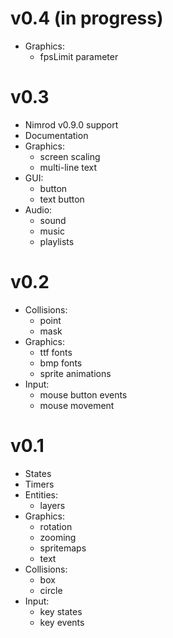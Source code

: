 v0.4 (in progress)
==================
* Graphics:
    + fpsLimit parameter

v0.3
====
* Nimrod v0.9.0 support
* Documentation
* Graphics:
    + screen scaling
    + multi-line text
* GUI:
    + button
    + text button
* Audio:
    + sound
    + music
    + playlists

v0.2
====
* Collisions:
    + point
    + mask
* Graphics:
    + ttf fonts
    + bmp fonts
    + sprite animations
* Input:
    + mouse button events
    + mouse movement

v0.1
====
* States
* Timers
* Entities:
    * layers
* Graphics:
    * rotation
    * zooming
    * spritemaps
    * text
* Collisions:
    * box
    * circle
* Input:
    * key states
    * key events

